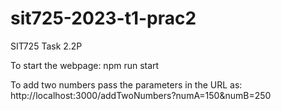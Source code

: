 # sit725-2023-t1-prac2
SIT725 Task 2.2P

To start the webpage:
npm run start

To add two numbers pass the parameters in the URL as:
http://localhost:3000/addTwoNumbers?numA=150&numB=250

